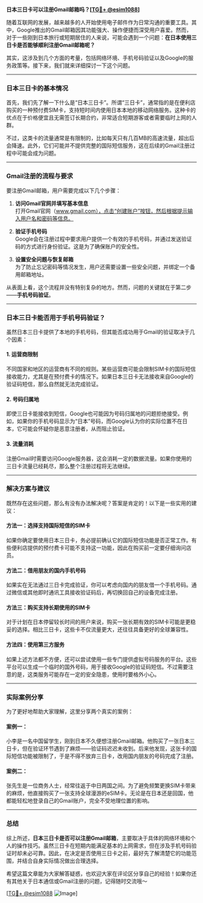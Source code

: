 **日本三日卡可以注册Gmail邮箱吗？[[TG💪+ @esim1088](https://t.me/s/esim1088)]**

随着互联网的发展，越来越多的人开始使用电子邮件作为日常沟通的重要工具。其中，Google推出的Gmail邮箱因其功能强大、操作便捷而深受用户喜爱。然而，对于一些刚到日本旅行或短期居住的人来说，可能会遇到一个问题：**在日本使用三日卡是否能够顺利注册Gmail邮箱呢？**

其实，这涉及到几个方面的考量，包括网络环境、手机号码验证以及Google的服务政策等。接下来，我们就来详细探讨一下这个问题。

---

### 日本三日卡的基本情况

首先，我们先了解一下什么是“日本三日卡”。所谓“三日卡”，通常指的是在便利店购买的一种预付费SIM卡，支持短时间内使用日本本地的移动网络服务。这种卡的优点在于价格便宜且无需签订长期合约，非常适合短期游客或者需要临时上网的人群。

不过，这类卡的流量通常是有限制的，比如每天只有几百MB的高速流量，超出后会降速。此外，它们可能并不提供完整的国际短信服务，这在后续的Gmail注册过程中可能会成为问题。

---

### Gmail注册的流程与要求

要注册Gmail邮箱，用户需要完成以下几个步骤：

1. **访问Gmail官网并填写基本信息**  
   打开Gmail官网（www.gmail.com），点击“创建账户”按钮，然后根据提示输入用户名和密码等信息。

2. **验证手机号码**  
   Google会在注册过程中要求用户提供一个有效的手机号码，并通过发送验证码的方式进行身份验证。这是为了确保账户的安全性。

3. **设置安全问题与恢复邮箱**  
   为了防止忘记密码等情况发生，用户还需要设置一些安全问题，并绑定一个备用邮箱地址。

从表面上看，这个流程并没有特别复杂的地方。然而，问题的关键就在于第二步——**手机号码验证**。

---

### 日本三日卡能否用于手机号码验证？

虽然日本三日卡提供了本地的手机号码，但其能否成功用于Gmail的验证取决于几个因素：

#### 1. **运营商限制**
   不同国家和地区的运营商有不同的规则。某些运营商可能会限制SIM卡的国际短信接收能力，尤其是在预付费卡的情况下。如果日本三日卡无法接收来自Google的验证码短信，那么自然就无法完成验证。

#### 2. **号码归属地**
   即使三日卡能接收到短信，Google也可能因为号码归属地的问题拒绝接受。例如，如果你的手机号码显示为“日本”号码，而Google认为你的实际位置不在日本，它可能会怀疑你是恶意注册者，从而阻止验证。

#### 3. **流量消耗**
   注册Gmail时需要访问Google服务器，这会消耗一定的数据流量。如果你使用的三日卡流量已经耗尽，那么整个注册过程将无法继续。

---

### 解决方案与建议

既然存在这些问题，那么有没有办法解决呢？答案是肯定的！以下是一些实用的建议：

#### 方法一：选择支持国际短信的SIM卡
   如果你确定要使用日本三日卡，务必提前确认它的国际短信功能是否正常工作。有些便利店提供的预付费卡可能不支持这一功能，因此在购买前一定要仔细询问店员。

#### 方法二：借用朋友的国内手机号码
   如果实在无法通过三日卡完成验证，你可以考虑向国内的朋友借一个手机号码。通过微信或其他即时通讯工具接收验证码后，再切换回自己的设备完成注册。

#### 方法三：购买支持长期使用的SIM卡
   对于计划在日本停留较长时间的用户来说，购买一张长期有效的SIM卡可能是更稳妥的选择。相比三日卡，这些卡不仅流量更大，还往往具备更好的全球兼容性。

#### 方法四：使用第三方服务
   如果上述方法都不方便，还可以尝试使用一些专门提供虚拟号码服务的平台。这些平台可以生成一个临时的国外号码，用于接收Google的验证码短信。不过需要注意的是，这类服务可能存在一定的安全隐患，使用时要格外小心。

---

### 实际案例分享

为了更好地帮助大家理解，这里分享两个真实的案例：

#### 案例一：
小李是一名中国留学生，刚到日本不久便想注册Gmail邮箱。他购买了一张日本三日卡，但在验证环节遇到了麻烦——验证码迟迟未收到。后来他发现，这张卡的国际短信功能被限制了，于是不得不放弃三日卡，改用国内朋友的号码完成了注册。

#### 案例二：
张先生是一位商务人士，经常往返于中日两国之间。为了避免频繁更换SIM卡带来的麻烦，他直接购买了一张支持全球漫游的eSIM卡。无论是在日本还是回国，他都能轻松地登录自己的Gmail账户，完全不受地理位置的影响。

---

### 总结

综上所述，**日本三日卡是否可以注册Gmail邮箱**，主要取决于具体的网络环境和个人的操作技巧。虽然三日卡在短期内能满足基本的上网需求，但在涉及手机号码验证时却未必可靠。因此，在决定是否使用三日卡之前，最好先了解清楚它的功能范围，并结合自身实际情况做出合理选择。

希望这篇文章能为大家解答疑惑，也欢迎大家在评论区分享自己的经验！如果你还有其他关于日本通信或Gmail注册的问题，记得随时交流哦～

[[TG💪+ @esim1088](https://t.me/s/esim1088) ![Image](https://i.postimg.cc/4NQfJmqS/Snipaste-2025-05-13-00-14-12.png)]